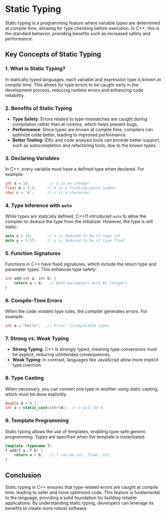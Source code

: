 
# Static Typing

Static typing is a programming feature where variable types are determined at compile time, allowing for type checking before execution. In C++, this is the standard behavior, providing benefits such as increased safety and performance.

## Key Concepts of Static Typing

### 1. What is Static Typing?

In statically typed languages, each variable and expression type is known at compile time. This allows for type errors to be caught early in the development process, reducing runtime errors and enhancing code reliability.

### 2. Benefits of Static Typing

- **Type Safety**: Errors related to type mismatches are caught during compilation rather than at runtime, which helps prevent bugs.
- **Performance**: Since types are known at compile time, compilers can optimize code better, leading to improved performance.
- **Better Tooling**: IDEs and code analysis tools can provide better support, such as autocompletion and refactoring tools, due to the known types.

### 3. Declaring Variables

In C++, every variable must have a defined type when declared. For example:

```cpp
int a = 10;         // a is an integer
float b = 5.5;     // b is a floating-point number
char c = 'A';      // c is a character
```

### 4. Type Inference with `auto`

While types are statically defined, C++11 introduced `auto` to allow the compiler to deduce the type from the initializer. However, the type is still static:

```cpp
auto x = 10;       // x is deduced to be of type int
auto y = 5.5f;     // y is deduced to be of type float
```

### 5. Function Signatures

Functions in C++ have fixed signatures, which include the return type and parameter types. This enhances type safety:

```cpp
int add(int a, int b) {
    return a + b;   // Both parameters must be integers
}
```

### 6. Compile-Time Errors

When the code violates type rules, the compiler generates errors. For example:

```cpp
int a = "Hello";   // Error: incompatible types
```

### 7. Strong vs. Weak Typing

- **Strong Typing**: C++ is strongly typed, meaning type conversions must be explicit, reducing unintended consequences.
- **Weak Typing**: In contrast, languages like JavaScript allow more implicit type coercion.

### 8. Type Casting

When necessary, you can convert one type to another using static casting, which must be done explicitly:

```cpp
double d = 9.7;
int a = static_cast<int>(d);  // a will be 9
```

### 9. Template Programming

Static typing allows the use of templates, enabling type-safe generic programming. Types are specified when the template is instantiated:

```cpp
template <typename T>
T add(T a, T b) {
    return a + b;   // T can be int, float, etc.
}
```

## Conclusion

Static typing in C++ ensures that type-related errors are caught at compile time, leading to safer and more optimized code. This feature is fundamental to the language, providing a solid foundation for building reliable applications. By understanding static typing, developers can leverage its benefits to create more robust software.
